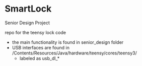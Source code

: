 # SmartLock
Senior Design Project

repo for the teensy lock code
- the main functionality is found in senior_design folder
- USB interfaces are found in /Contents/Resources/Java/hardware/teensy/cores/teensy3/
  - labeled as usb_dl_*
